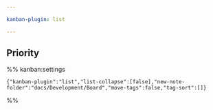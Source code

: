 ```yaml
---

kanban-plugin: list

---
```


## Priority





%% kanban:settings
```
{"kanban-plugin":"list","list-collapse":[false],"new-note-folder":"docs/Development/Board","move-tags":false,"tag-sort":[]}
```
%%